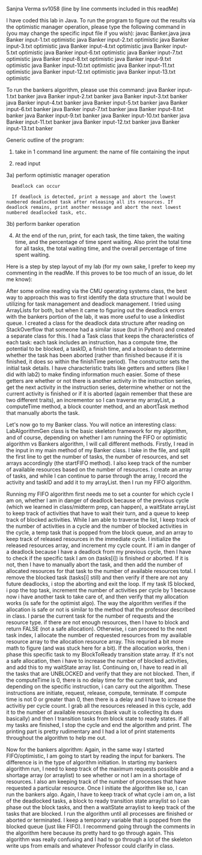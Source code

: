 Sanjna Verma
sv1058 (line by line comments included in this readMe)

I have coded this lab in Java. To run the program to figure out the results via the optimistic manager operation, please type the following command in (you may change the specific input file if you wish):
javac Banker.java
java Banker input-1.txt optimistic
java Banker input-2.txt optimistic
java Banker input-3.txt optimistic
java Banker input-4.txt optimistic
java Banker input-5.txt optimistic
java Banker input-6.txt optimistic
java Banker input-7.txt optimistic
java Banker input-8.txt optimistic
java Banker input-9.txt optimistic
java Banker input-10.txt optimistic
java Banker input-11.txt optimistic
java Banker input-12.txt optimistic
java Banker input-13.txt optimistic


To run the bankers algorithm, please use this command:
java Banker input-1.txt banker
java Banker input-2.txt banker
java Banker input-3.txt banker
java Banker input-4.txt banker
java Banker input-5.txt banker
java Banker input-6.txt banker
java Banker input-7.txt banker
java Banker input-8.txt banker
java Banker input-9.txt banker
java Banker input-10.txt banker
java Banker input-11.txt banker
java Banker input-12.txt banker
java Banker input-13.txt banker

Generic outline of the program:
1) take in 1 command line argument: the name of file containing the input

2) read input

3a) perform optimistic manager operation

      Deadlock can occur

      If deadlock is detected, print a message and abort the lowest numbered deadlocked task after releasing all its resources. If deadlock remains, print another message and abort the next lowest numbered deadlocked task, etc.

3b) perform banker operation

4) At the end of the run, print, for each task, the time taken, the waiting time, and the percentage of time spent waiting. Also print the total time for all tasks, the total waiting time, and the overall percentage of time spent waiting.

Here is a step by step layout of my lab (for my own sake, I prefer to keep my commenting in the readMe. If this proves to be too much of an issue, do let me know):

After some online reading via the CMU operating systems class, the best way to approach this was to first identify the data structure that I would be utilizing for task management and deadlock management. I tried using ArrayLists for both, but when it came to figuring out the deadlock errors with the bankers portion of the lab, it was more useful to use a linkedlist queue. I created a class for the deadlock data structure after reading on StackOverflow that someone had a similar issue (but in Python) and created a separate class for this. 
I had a Task class that keeps the characteristics of each task:
each task includes an instruction, has a compute time, the potential to be blocked, a taskID, a finish time, and a boolean to determine whether the task has been aborted (rather than finished because if it is finished, it does so within the finishTime period). The constructor sets the initial task details. 
I have characteristic traits like getters and setters (like I did with lab2) to make finding information much easier. Some of these getters are whether or not there is another activity in the instruction series, get the next activity in the instruction series, determine whether or not the current activity is finished or if it is aborted (again remember that these are two different traits), an incrementor so I can traverse my arrayList, a computeTime method, a block counter method, and an abortTask method that manually aborts the task. 

Let's now go to my Banker class. You will notice an interesting class: LabAlgorithmGen class is the basic skeleton framework for my algorithm, and of course, depending on whether I am running the FIFO or optimistic algorithm vs Bankers algorithm, I will call different methods. Firstly, I read in the input in my main method of my Banker class. I take in the file, and split the first line to get the number of tasks, the number of resources, and set arrays accordingly (the startFIFO method). I also keep track of the number of available resources based on the number of resources. I create an array of tasks, and while I can continue to parse through the array, I record the activity and taskID and add it to my arrayList. then I run my FIFO algorithm. 

Running my FIFO algorithm first needs me to set a counter for which cycle I am on, whether I am in danger of deadlock because of the previous cycle (which we learned in class/midterm prep, can happen), a waitState arrayList to keep track of activities that have to wait their turn, and a queue to keep track of blocked activities. While I am able to traverse the list, I keep track of the number of activities in a cycle and the number of blocked activities in the cycle, a temp task that is popped from the block queue, and an array to keep track of released resources in the immediate cycle. I initialize the released resources array, and increment my cycle count. If i am in danger of a deadlock because I have a deadlock from my previous cycle, then I have to check if the specific task I am on (tasks[i]) is finished or aborted. If it is not, then I have to manually abort the task, and then add the number of allocated resources for that task to the number of available resources total. I remove the blocked task (tasks[i] still) and then verify if there are not any future deadlocks, i stop the aborting and exit the loop. 
If my task IS blocked, i pop the top task, increment the number of activities per cycle by 1 because now i have another task to take care of, and then verify that my allocation works (is safe for the optimist algo). The way the algorithm verifies if the allocation is safe or not is similar to the method that the professor described in class. I parse the current task for the number of requests and the resource type. if there are not enough resources, then I have to block and return FALSE (not a safe allocation). Otherwise, i can proceed to the next task index, I allocate the number of requested resources from my available resource array to the allocation resource array. This requried a bit more math to figure (and was stuck here for a bit). If the allocation works, then i phase this specific task to my BlockToReady transition state array. If it's not a safe allocation, then i have to increase the number of blocked activities, and add this to my waitState array list. Continuing on, I have to read in all the tasks that are UNBLOCKED and verify that they are not blocked. Then, if the computeTime is 0, there is no delay time for the current task, and depending on the specific instruction, i can carry out the algorithm. These instructions are initiate, request, release, compute, terminate. If compute time is not 0 or greater than 0, then there is a delay and I have to icrease the activitiy per cycle count. I grab all the resources released in this cycle, add it to the number of available resources (bank vault is collecting its dues basically) and then I transition tasks from block state to ready states. if all my tasks are finished, I stop the cycle and end the algorithm and print. The printing part is pretty rudimentary and I had a lot of print statements throughout the algorithm to help me out. 

Now for the bankers algorithm: 
Again, in the same way I started FIFO/optimistic, I am going to start by reading the input for bankers. The difference is in the type of algorithm initiation. In starting my bankers algorithm run, I need to keep track of the maximum requests possible and a shortage array (or arraylist) to see whether or not I am in a shortage of resources. I also am keeping track of the number of processes that have requested a particular resource. Once I initiate the algorithm like so, I can run the bankers algo. Again, I have to keep track of what cycle i am on, a list of the deadlocked tasks, a block to ready transition state arraylist so I can phase out the block tasks, and then a waitState arraylist to keep track of the tasks that are blocked. I run the algorithm until all processes are finished or aborted or terminated. I keep a temporary variable that is popped from the blocked queue (just like FIFO). I recommend going through the comments in the algorithm here because its pretty hard to go through again. This algorithm was really confusing and I had to go through a lot of the skeleton write ups from emails and whatever Professor could clarify in class. 

